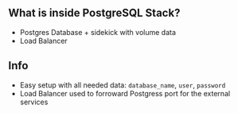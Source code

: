 ## What is inside PostgreSQL Stack?
* Postgres Database + sidekick with volume data
* Load Balancer

## Info
* Easy setup with all needed data: `database_name`, `user`, `password`
* Load Balancer used to forroward Postgress port for the external services
